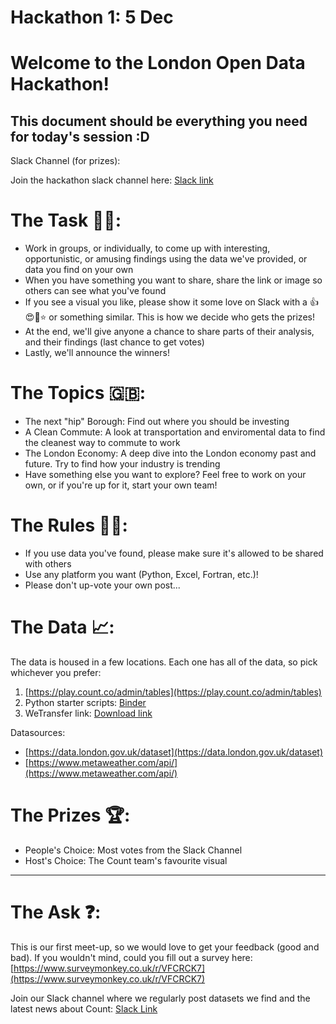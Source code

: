 # Hackathon 1: 5 Dec

# Welcome to the London Open Data Hackathon!

## This document should be everything you need for today's session :D

Slack Channel (for prizes): 

Join the hackathon slack channel here: [Slack link](https://join.slack.com/t/counthackathons/shared_invite/enQtNDg5MTI2NzM0NzI0LTIyOTI0ZmUwOTY3M2Q1MmUwYjEzYjRkNzMxNTkzNTM1YTUyNzgxY2I5YzU0ZGI4YTAxYjYxOWNhNzU1NTE1Yzk)

# The Task 👨‍💻:

- Work in groups, or individually, to come up with interesting, opportunistic, or amusing findings using the data we've provided, or data you find on your own
- When you have something you want to share, share the link or image so others can see what you've found
- If you see a visual you like, please show it some love on Slack with a 👍😍👏⭐️ or something similar. This is how we decide who gets the prizes!
- At the end, we'll give anyone a chance to share parts of their analysis, and their findings (last chance to get votes)
- Lastly, we'll announce the winners!

# The Topics 🇬🇧: 
- The next "hip" Borough: Find out where you should be investing
- A Clean Commute: A look at transportation and enviromental data to find the cleanest way to commute to work
- The London Economy: A deep dive into the London economy past and future. Try to find how your industry is trending
- Have something else you want to explore? Feel free to work on your own, or if you're up for it, start your own team!

# The Rules 👩‍🏫:

- If you use data you've found, please make sure it's allowed to be shared with others
- Use any platform you want (Python, Excel, Fortran, etc.)!
- Please don't up-vote your own post...

# The Data 📈:

The data is housed in a few locations. Each one has all of the data, so pick whichever you prefer: 

1. [https://play.count.co/admin/tables](https://play.count.co/admin/tables)
2. Python starter scripts: [Binder](https://mybinder.org/v2/gh/count/hackathons/master)
3. WeTransfer link: [Download link](https://wetransfer.com/downloads/6f900f0344a79dd64e407379ed6b5f8320181205105007/218ef02f066f5bead4e36a93deba655b20181205105007/2ba39c)

Datasources: 

- [https://data.london.gov.uk/dataset](https://data.london.gov.uk/dataset)
- [https://www.metaweather.com/api/](https://www.metaweather.com/api/)

# The Prizes 🏆:

- People's Choice: Most votes from the Slack Channel
- Host's Choice: The Count team's favourite visual

---

# The Ask ❓:

This is our first meet-up, so we would love to get your feedback (good and bad). If you wouldn't mind, could you fill out a survey here: [https://www.surveymonkey.co.uk/r/VFCRCK7](https://www.surveymonkey.co.uk/r/VFCRCK7)

Join our Slack channel where we regularly post datasets we find and the latest news about Count:
[Slack Link](https://join.slack.com/t/countcommunity/shared_invite/enQtNDk1Mzc1MjcwODUyLTNmODYzNGMzODdmNzUzZjU0MTAwYWQ2OTBjZDc3ODEyZjk2ZWFlNWI3YzVmMjFiNTI2MTYxYjlhNDNjYzljN2U)
